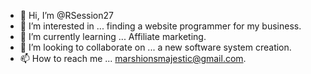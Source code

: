 - 👋 Hi, I’m @RSession27
- 👀 I’m interested in ... finding a website programmer for my business.
- 🌱 I’m currently learning ... Affiliate marketing.
- 💞️ I’m looking to collaborate on ... a new software system creation.
- 📫 How to reach me ... marshionsmajestic@gmail.com.

<!---
RSession27/RSession27 is a ✨ special ✨ repository because its `README.md` (this file) appears on your GitHub profile.
You can click the Preview link to take a look at your changes.
--->
